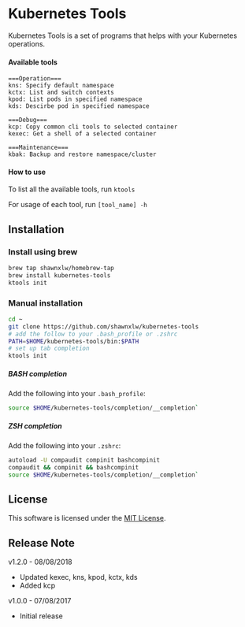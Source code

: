 # Kubernetes Tools

Kubernetes Tools is a set of programs that helps with your Kubernetes operations.

#### Available tools
```
===Operation===
kns: Specify default namespace
kctx: List and switch contexts
kpod: List pods in specified namespace
kds: Descirbe pod in specified namespace

===Debug===
kcp: Copy common cli tools to selected container
kexec: Get a shell of a selected container

===Maintenance===
kbak: Backup and restore namespace/cluster
```

#### How to use
To list all the available tools, run ```ktools```

For usage of each tool, run ```[tool_name] -h```

## Installation

### Install using brew
```sh
brew tap shawnxlw/homebrew-tap
brew install kubernetes-tools
ktools init
```

### Manual installation
```sh
cd ~
git clone https://github.com/shawnxlw/kubernetes-tools
# add the follow to your .bash_profile or .zshrc
PATH=$HOME/kubernetes-tools/bin:$PATH
# set up tab completion
ktools init
```

##### BASH completion
Add the following into your `.bash_profile`:  
```sh
source $HOME/kubernetes-tools/completion/__completion`
```

##### ZSH completion
Add the following into your `.zshrc`:  
```sh
autoload -U compaudit compinit bashcompinit
compaudit && compinit && bashcompinit
source $HOME/kubernetes-tools/completion/__completion`
```

## License
This software is licensed under the [MIT License](https://opensource.org/licenses/MIT).

## Release Note
v1.2.0 - 08/08/2018
- Updated kexec, kns, kpod, kctx, kds
- Added kcp

v1.0.0 - 07/08/2017
- Initial release

